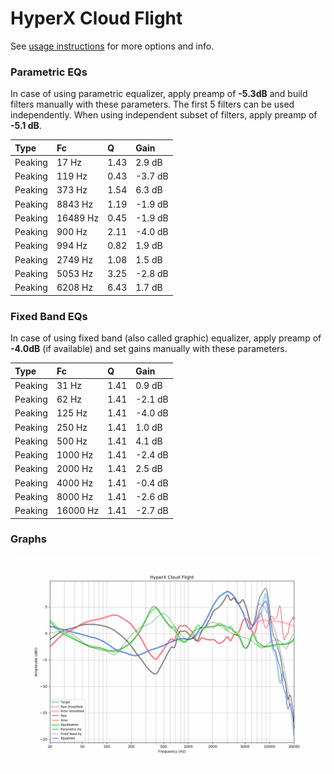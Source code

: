 # HyperX Cloud Flight
See [usage instructions](https://github.com/jaakkopasanen/AutoEq#usage) for more options and info.

### Parametric EQs
In case of using parametric equalizer, apply preamp of **-5.3dB** and build filters manually
with these parameters. The first 5 filters can be used independently.
When using independent subset of filters, apply preamp of **-5.1 dB**.

| Type    | Fc       |    Q | Gain    |
|:--------|:---------|:-----|:--------|
| Peaking | 17 Hz    | 1.43 | 2.9 dB  |
| Peaking | 119 Hz   | 0.43 | -3.7 dB |
| Peaking | 373 Hz   | 1.54 | 6.3 dB  |
| Peaking | 8843 Hz  | 1.19 | -1.9 dB |
| Peaking | 16489 Hz | 0.45 | -1.9 dB |
| Peaking | 900 Hz   | 2.11 | -4.0 dB |
| Peaking | 994 Hz   | 0.82 | 1.9 dB  |
| Peaking | 2749 Hz  | 1.08 | 1.5 dB  |
| Peaking | 5053 Hz  | 3.25 | -2.8 dB |
| Peaking | 6208 Hz  | 6.43 | 1.7 dB  |

### Fixed Band EQs
In case of using fixed band (also called graphic) equalizer, apply preamp of **-4.0dB**
(if available) and set gains manually with these parameters.

| Type    | Fc       |    Q | Gain    |
|:--------|:---------|:-----|:--------|
| Peaking | 31 Hz    | 1.41 | 0.9 dB  |
| Peaking | 62 Hz    | 1.41 | -2.1 dB |
| Peaking | 125 Hz   | 1.41 | -4.0 dB |
| Peaking | 250 Hz   | 1.41 | 1.0 dB  |
| Peaking | 500 Hz   | 1.41 | 4.1 dB  |
| Peaking | 1000 Hz  | 1.41 | -2.4 dB |
| Peaking | 2000 Hz  | 1.41 | 2.5 dB  |
| Peaking | 4000 Hz  | 1.41 | -0.4 dB |
| Peaking | 8000 Hz  | 1.41 | -2.6 dB |
| Peaking | 16000 Hz | 1.41 | -2.7 dB |

### Graphs
![](./HyperX%20Cloud%20Flight.png)